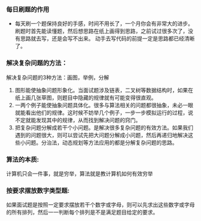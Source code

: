 ### 每日刷题的作用
* 每天刷一个题保持良好的手感，时间不用长了，一个月你会有非常大的进步。
刷题时首先能读懂题，然后想思路在纸上画得到思路，之前试过很多次了，没有思路就去写，还是会写不出来。
动手去写代码的前提一定是思路都已经清晰了。

### 解决复杂问题的方法：
解决复杂问题的3种方法：画图，举例，分解
1. 图形能使抽象问题形象化。当面试题涉及链表，二叉树等数据结构时，如果在纸上画几张草图，则题目中隐藏的规律就有可能变得很直观。  
2. 一两个例子能使抽象问题具体化。很多与算法相关的问题都很抽象，未必一眼就能看出他们的规律。这时候不妨举几个例子，一步一步模拟运行的过程，说不定就能发现其中的规律，从而找到解决问题的窍门。  
3. 把复杂问题分解成若干个小问题。是解决很多复杂问题的有效方法。如果我们遇到的问题很大，则可以尝试先把大问题分解成小问题，然后再递归地解决这些小问题。分治法，动态规划等方法应用的都是分解复杂问题的思路。  

### 算法的本质:
计算机只会一件事，就是穷举，算法就是教计算机如何有效穷举

### 按要求摆放数字类型题:
如果面试题是按照一定要求摆放若干个数字或字母，则可以先求出这些数字或字母的所有排列，然后一一判断每个排列是不是满足题目给定的要求。

